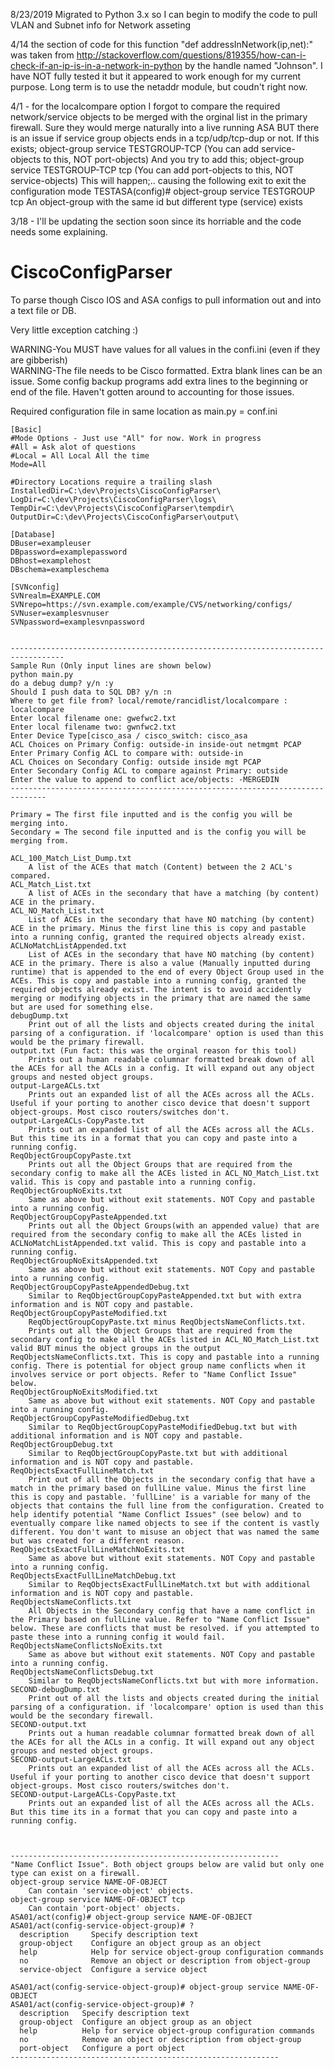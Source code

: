 
8/23/2019 Migrated to Python 3.x so I can begin to modify the code to pull VLAN and Subnet info for Network asseting


4/14 the section of code for this function "def addressInNetwork(ip,net):" was taken from http://stackoverflow.com/questions/819355/how-can-i-check-if-an-ip-is-in-a-network-in-python by the handle named "Johnson".
I have NOT fully tested it but it appeared to work enough for my current purpose. Long term is to use the netaddr module, but coudn't right now.

4/1 - for the localcompare option I forgot to compare the required network/service objects to be merged with the orginal list in the primary firewall. Sure they would merge naturally into a live running ASA BUT there is an issue if service group objects ends in a tcp/udp/tcp-dup or not.
If this exists;
object-group service TESTGROUP-TCP  (You can add service-objects to this, NOT port-objects)
And you try to add this;
object-group service TESTGROUP-TCP tcp  (You can add port-objects to this, NOT service-objects)
This will happen;.. causing the following exit to exit the configuration mode
TESTASA(config)# object-group service TESTGROUP tcp
An object-group with the same id but different type (service) exists

3/18 - I'll be updating the section soon since its horriable and the code needs some explaining.

CiscoConfigParser
=================

To parse though Cisco IOS and ASA configs to pull information out and into a text file or DB.

Very little exception catching :)

WARNING-You MUST have values for all values in the confi.ini (even if they are gibberish)<br />
WARNING-The file needs to be Cisco formatted. Extra blank lines can be an issue. Some config backup programs add extra lines to the beginning or end of the file. Haven't gotten around to accounting for those issues.<br />

Required configuration file in same location as main.py = conf.ini
```
[Basic]
#Mode Options - Just use "All" for now. Work in progress
#All = Ask alot of questions
#Local = All Local All the time
Mode=All

#Directory Locations require a trailing slash
InstalledDir=C:\dev\Projects\CiscoConfigParser\
LogDir=C:\dev\Projects\CiscoConfigParser\logs\
TempDir=C:\dev\Projects\CiscoConfigParser\tempdir\
OutputDir=C:\dev\Projects\CiscoConfigParser\output\

[Database]
DBuser=exampleuser
DBpassword=examplepassword
DBhost=examplehost
DBschema=exampleschema

[SVNconfig]
SVNrealm=EXAMPLE.COM
SVNrepo=https://svn.example.com/example/CVS/networking/configs/
SVNuser=examplesvnuser
SVNpassword=examplesvnpassword
```
```

----------------------------------------------------------------------------------
Sample Run (Only input lines are shown below)
python main.py
do a debug dump? y/n :y
Should I push data to SQL DB? y/n :n
Where to get file from? local/remote/rancidlist/localcompare : localcompare
Enter local filename one: gwefwc2.txt
Enter local filename two: gwnfwc2.txt
Enter Device Type[cisco_asa / cisco_switch: cisco_asa
ACL Choices on Primary Config: outside-in inside-out netmgmt PCAP
Enter Primary Config ACL to compare with: outside-in
ACL Choices on Secondary Config: outside inside mgt PCAP
Enter Secondary Config ACL to compare against Primary: outside
Enter the value to append to conflict ace/objects: -MERGEDIN
------------------------------------------------------------------------------

Primary = The first file inputted and is the config you will be merging into.
Secondary = The second file inputted and is the config you will be merging from.

ACL_100_Match_List_Dump.txt
	A list of the ACEs that match (Content) between the 2 ACL's compared.
ACL_Match_List.txt
	A list of ACEs in the secondary that have a matching (by content) ACE in the primary.
ACL_NO_Match_List.txt
	List of ACEs in the secondary that have NO matching (by content) ACE in the primary. Minus the first line this is copy and pastable into a running config, granted the required objects already exist.
ACLNoMatchListAppended.txt
	List of ACEs in the secondary that have NO matching (by content) ACE in the primary. There is also a value (Manually inputted during runtime) that is appended to the end of every Object Group used in the ACEs. This is copy and pastable into a running config, granted the required objects already exist. The intent is to avoid accidently merging or modifying objects in the primary that are named the same but are used for something else.  
debugDump.txt	
	Print out of all the lists and objects created during the inital parsing of a configuration. if 'localcompare' option is used than this would be the primary firewall.
output.txt (Fun fact: this was the orginal reason for this tool)
	Prints out a human readable columnar formatted break down of all the ACEs for all the ACLs in a config. It will expand out any object groups and nested object groups. 
output-LargeACLs.txt
	Prints out an expanded list of all the ACEs across all the ACLs. Useful if your porting to another cisco device that doesn't support object-groups. Most cisco routers/switches don't.
output-LargeACLs-CopyPaste.txt
	Prints out an expanded list of all the ACEs across all the ACLs. But this time its in a format that you can copy and paste into a running config.
ReqObjectGroupCopyPaste.txt
	Prints out all the Object Groups that are required from the secondary config to make all the ACEs listed in ACL_NO_Match_List.txt valid. This is copy and pastable into a running config.
ReqObjectGroupNoExits.txt
	Same as above but without exit statements. NOT Copy and pastable into a running config.
ReqObjectGroupCopyPasteAppended.txt
	Prints out all the Object Groups(with an appended value) that are required from the secondary config to make all the ACEs listed in ACLNoMatchListAppended.txt valid. This is copy and pastable into a running config.
ReqObjectGroupNoExitsAppended.txt	
	Same as above but without exit statements. NOT Copy and pastable into a running config.
ReqObjectGroupCopyPasteAppendedDebug.txt
	Similar to ReqObjectGroupCopyPasteAppended.txt but with extra information and is NOT copy and pastable.
ReqObjectGroupCopyPasteModified.txt
	ReqObjectGroupCopyPaste.txt minus ReqObjectsNameConflicts.txt.
	Prints out all the Object Groups that are required from the secondary config to make all the ACEs listed in ACL_NO_Match_List.txt valid BUT minus the object groups in the output ReqObjectsNameConflicts.txt. This is copy and pastable into a running config. There is potential for object group name conflicts when it involves service or port objects. Refer to "Name Conflict Issue" below.
ReqObjectGroupNoExitsModified.txt
	Same as above but without exit statements. NOT Copy and pastable into a running config.
ReqObjectGroupCopyPasteModifiedDebug.txt
	Similar to ReqObjectGroupCopyPasteModifiedDebug.txt but with additional information and is NOT copy and pastable.
ReqObjectGroupDebug.txt
	Similar to ReqObjectGroupCopyPaste.txt but with additional information and is NOT copy and pastable.
ReqObjectsExactFullLineMatch.txt
	Print out of all the Objects in the secondary config that have a match in the primary based on fullLine value. Minus the first line this is copy and pastable. 'fullLine' is a variable for many of the objects that contains the full line from the configuration. Created to help identify potential "Name Conflict Issues" (see below) and to eventually compare like named objects to see if the content is vastly different. You don't want to misuse an object that was named the same but was created for a different reason.
ReqObjectsExactFullLineMatchNoExits.txt
	Same as above but without exit statements. NOT Copy and pastable into a running config.
ReqObjectsExactFullLineMatchDebug.txt
	Similar to ReqObjectsExactFullLineMatch.txt but with additional information and is NOT copy and pastable.
ReqObjectsNameConflicts.txt
	All Objects in the Secondary config that have a name conflict in the Primary based on fullLine value. Refer to "Name Conflict Issue" below. These are conflicts that must be resolved. if you attempted to paste these into a running config it would fail.
ReqObjectsNameConflictsNoExits.txt
	Same as above but without exit statements. NOT Copy and pastable into a running config.
ReqObjectsNameConflictsDebug.txt
	Similar to ReqObjectsNameConflicts.txt but with more information.
SECOND-debugDump.txt
	Print out of all the lists and objects created during the initial parsing of a configuration. if 'localcompare' option is used than this would be the secondary firewall.
SECOND-output.txt
	Prints out a human readable columnar formatted break down of all the ACEs for all the ACLs in a config. It will expand out any object groups and nested object groups. 
SECOND-output-LargeACLs.txt
	Prints out an expanded list of all the ACEs across all the ACLs. Useful if your porting to another cisco device that doesn't support object-groups. Most cisco routers/switches don't.
SECOND-output-LargeACLs-CopyPaste.txt
	Prints out an expanded list of all the ACEs across all the ACLs. But this time its in a format that you can copy and paste into a running config.



------------------------------------------------------------
"Name Conflict Issue". Both object groups below are valid but only one type can exist on a firewall. 
object-group service NAME-OF-OBJECT
	Can contain 'service-object' objects.
object-group service NAME-OF-OBJECT tcp
	Can contain 'port-object' objects.
ASA01/act(config)# object-group service NAME-OF-OBJECT
ASA01/act(config-service-object-group)# ?
  description     Specify description text
  group-object    Configure an object group as an object
  help            Help for service object-group configuration commands
  no              Remove an object or description from object-group
  service-object  Configure a service object

ASA01/act(config-service-object-group)# object-group service NAME-OF-OBJECT
ASA01/act(config-service-object-group)# ?
  description   Specify description text
  group-object  Configure an object group as an object
  help          Help for service object-group configuration commands
  no            Remove an object or description from object-group
  port-object   Configure a port object
------------------------------------------------------------
```

